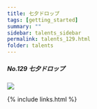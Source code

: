 ```yaml
---
title: 七夕ドロップ
tags: [getting_started]
summary: ""
sidebar: talents_sidebar
permalink: talents_129.html
folder: talents
---
```



##### No.129 七夕ドロップ

![](https://yt3.ggpht.com/ytc/AKedOLQpVVU-1qw9RBGF88b4juYxsQmLWHYPjpSSVAJC4g=s176-c-k-c0x00ffffff-no-rj)







{% include links.html %}
